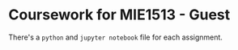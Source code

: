 # Coursework for MIE1513 - Guest
There's a `python` and `jupyter notebook` file for each assignment.
